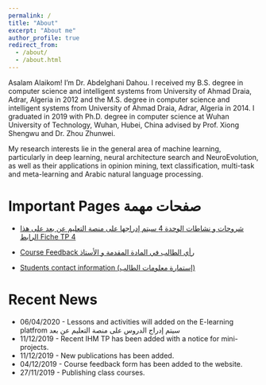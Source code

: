 ```yaml
---
permalink: /
title: "About"
excerpt: "About me"
author_profile: true
redirect_from: 
  - /about/
  - /about.html
---
```


Asalam Alaikom! I’m Dr. Abdelghani Dahou. I received my B.S. degree in computer science and intelligent systems from University of Ahmad Draia, Adrar, Algeria in 2012 and the M.S. degree in computer science and intelligent systems from University of Ahmad Draia, Adrar, Algeria in 2014. I graduated in 2019 with Ph.D. degree in computer science at Wuhan University of Technology, Wuhan, Hubei, China advised by Prof. Xiong Shengwu and Dr. Zhou Zhunwei.

My research interests lie in the general area of machine learning, particularly in deep learning, neural architecture search and NeuroEvolution, as well as their applications in opinion mining, text classification, multi-task and meta-learning and Arabic natural language processing.


Important Pages صفحات مهمة
====== 
* [ شروحات و نشاطات الوحدة 4 سيتم إدراجها على منصة التعليم عن بعد على هذا الرابط Fiche TP 4](https://elearning.univ-adrar.dz/course/view.php?id=266)

* [Course Feedback رأي الطالب في المادة المقدمة و الأستاذ](https://forms.gle/S8qHBjacM9y4GgbXA)

* [Students contact information (إستمارة معلومات الطالب)](https://forms.gle/21qo3cfEJkgRV58i8)

Recent News
======
* 06/04/2020 - Lessons and activities will added on the E-learning platfrom سيتم إدراج الدروس على منصة التعليم عن بعد
* 11/12/2019 - Recent IHM TP has been added with a notice for mini-projects.
* 11/12/2019 - New publications has been added.
* 04/12/2019 - Course feedback form has been added to the website.
* 27/11/2019 - Publishing class courses.
